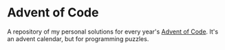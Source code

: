 # Advent of Code

A repository of my personal solutions for every year's [Advent of Code](https://adventofcode.com). It's an advent calendar, but for programming puzzles.
